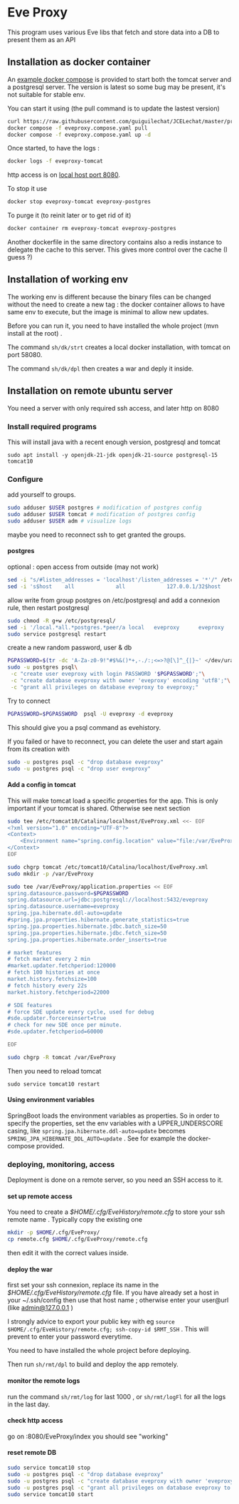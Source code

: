 # Eve Proxy

This program uses various Eve libs that fetch and store data into a DB to present them as an API

## Installation as docker container

An [example docker compose](docker/compose) is provided to start both the tomcat server and a postgresql server.
The version is latest so some bug may be present, it's not suitable for stable env.

You can start it using  (the pull command is to update the lastest version)

```bash
curl https://raw.githubusercontent.com/guiguilechat/JCELechat/master/programs/spring/eveproxy/docker/compose/postgres-tomcat.yml -o eveproxy.compose.yaml
docker compose -f eveproxy.compose.yaml pull
docker compose -f eveproxy.compose.yaml up -d
```

Once started, to have the logs :

```bash
docker logs -f eveproxy-tomcat
```

http access is on [local host port 8080](http://localhost:8080).

To stop it use

```bash
docker stop eveproxy-tomcat eveproxy-postgres
```

To purge it (to reinit later or to get rid of it)

```bash
docker container rm eveproxy-tomcat eveproxy-postgres
```

Another dockerfile in the same directory contains also a redis instance to delegate the cache to this server. This gives more control over the cache (I guess ?)

## Installation of working env

The working env is different because the binary files can be changed without the need to create a new tag : the docker container allows to have same env to execute, but the image is minimal to allow new updates.

Before you can run it, you need to have installed the whole project (mvn install at the root) .

The command `sh/dk/strt` creates a local docker installation, with tomcat on port 58080.

The command `sh/dk/dpl` then creates a war and deply it inside.

## Installation on remote ubuntu server

You need a server with only required ssh access, and later http on 8080

### Install required programs

This will install java with a recent enough version, postgresql and tomcat

`sudo apt install -y openjdk-21-jdk openjdk-21-source postgresql-15 tomcat10`

### Configure

add yourself to groups.

```bash
sudo adduser $USER postgres # modification of postgres config
sudo adduser $USER tomcat # modification of postgres config
sudo adduser $USER adm # visualize logs
```

maybe you need to reconnect ssh to get granted the groups.

#### postgres

optional : open access from outside (may not work)

```bash
sed -i "s/#listen_addresses = 'localhost'/listen_addresses = '*'/" /etc/postgresql/15/main/postgresql.conf
sed -i 's$host    all             all             127.0.0.1/32$host    all             all             0.0.0.0/0$' /etc/postgresql/15/main/pg_hba.conf
```

allow write from group postgres on /etc/postgresql and add a connexion rule, then restart postgresql

```bash
sudo chmod -R g+w /etc/postgresql/
sed -i '/local.*all.*postgres.*peer/a local   eveproxy      eveproxy                              scram-sha-256' /etc/postgresql/15/main/pg_hba.conf
sudo service postgresql restart
```

create a new random password, user & db

```bash
PGPASSWORD=$(tr -dc 'A-Za-z0-9!"#$%&()*+,-./:;<=>?@[\]^_{|}~' </dev/urandom | head -c 32  ; echo)
sudo -u postgres psql\
 -c "create user eveproxy with login PASSWORD '$PGPASSWORD';"\
 -c "create database eveproxy with owner 'eveproxy' encoding 'utf8';"\
 -c "grant all privileges on database eveproxy to eveproxy;"
```


Try to connect

```bash
PGPASSWORD=$PGPASSWORD  psql -U eveproxy -d eveproxy
```

This should give you a psql command as evehistory.

If you failed or have to reconnect, you can delete the user and start again from its creation with

```bash
sudo -u postgres psql -c "drop database eveproxy"
sudo -u postgres psql -c "drop user eveproxy"
```

#### Add a config in tomcat


This will make tomcat load a specific properties for the app.
This is only important if your tomcat is shared. Otherwise see next section


``` bash
sudo tee /etc/tomcat10/Catalina/localhost/EveProxy.xml <<- EOF
<?xml version="1.0" encoding="UTF-8"?>
<Context>
    <Environment name="spring.config.location" value="file:/var/EveProxy/" type="java.lang.String"/>
</Context>
EOF

sudo chgrp tomcat /etc/tomcat10/Catalina/localhost/EveProxy.xml
sudo mkdir -p /var/EveProxy

sudo tee /var/EveProxy/application.properties << EOF
spring.datasource.password=$PGPASSWORD
spring.datasource.url=jdbc:postgresql://localhost:5432/eveproxy
spring.datasource.username=eveproxy
spring.jpa.hibernate.ddl-auto=update
#spring.jpa.properties.hibernate.generate_statistics=true
spring.jpa.properties.hibernate.jdbc.batch_size=50
spring.jpa.properties.hibernate.jdbc.fetch_size=50
spring.jpa.properties.hibernate.order_inserts=true

# market features
# fetch market every 2 min 
#market.updater.fetchperiod:120000
# fetch 100 histories at once
market.history.fetchsize=100
# fetch history every 22s
market.history.fetchperiod=22000

# SDE features
# force SDE update every cycle, used for debug
#sde.updater.forcereinsert=true
# check for new SDE once per minute.
#sde.updater.fetchperiod=60000

EOF

sudo chgrp -R tomcat /var/EveProxy
```

Then you need to reload tomcat

```
sudo service tomcat10 restart
```

#### Using environment variables

SpringBoot loads the environment variables as properties. So in order to specify the properties, set the env variables with a UPPER_UNDERSCORE casing, like `spring.jpa.hibernate.ddl-auto=update` becomes `SPRING_JPA_HIBERNATE_DDL_AUTO=update` . See for example the docker-compose provided.

### deploying, monitoring, access

Deployment is done on a remote server, so you need an SSH access to it.

#### set up remote access

You need to create a *$HOME/.cfg/EveHistory/remote.cfg* to store your ssh remote name . Typically copy the existing one 

``` bash
mkdir -p $HOME/.cfg/EveProxy/
cp remote.cfg $HOME/.cfg/EveProxy/remote.cfg
```

 then edit it with the correct values inside.

#### deploy the war

first set your ssh connexion, replace its name in the *$HOME/.cfg/EveHistory/remote.cfg* file. If you have already set a host in your ~/.ssh/config then use that host name ; otherwise enter your user@url (like admin@127.0.0.1 )

I strongly advice to export your public key with eg `source $HOME/.cfg/EveHistory/remote.cfg; ssh-copy-id $RMT_SSH` . This will prevent to enter your password everytime.

You need to have installed the whole project before deploying.

Then run `sh/rmt/dpl` to build and deploy the app remotely.

#### monitor the remote logs

run the command `sh/rmt/log` for last 1000 , or `sh/rmt/logFl` for all the logs in the last day.


#### check http access

go on <yourserveraddress>:8080/EveProxy/index
you should see "working"

#### reset remote DB

```bash
sudo service tomcat10 stop
sudo -u postgres psql -c "drop database eveproxy"
sudo -u postgres psql -c "create database eveproxy with owner 'eveproxy' encoding 'utf8';"
sudo -u postgres psql -c "grant all privileges on database eveproxy to eveproxy;"
sudo service tomcat10 start
```

